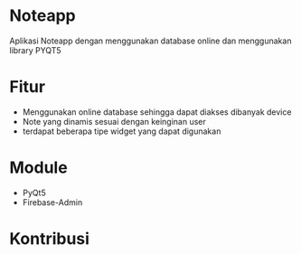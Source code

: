 # Noteapp
Aplikasi Noteapp dengan menggunakan database online dan menggunakan library PYQT5

# Fitur
- Menggunakan online database sehingga dapat diakses dibanyak device
- Note yang dinamis sesuai dengan keinginan user
- terdapat beberapa tipe widget yang dapat digunakan

# Module
- PyQt5
- Firebase-Admin

# Kontribusi
